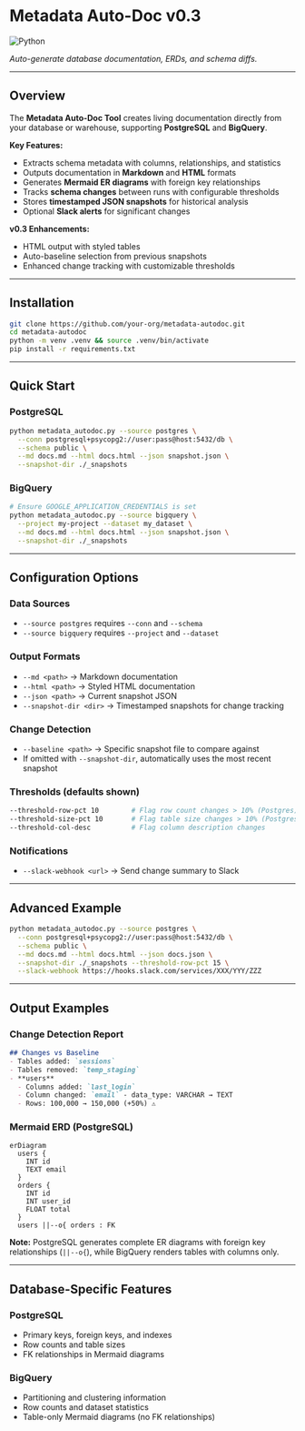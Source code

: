 # Metadata Auto-Doc v0.3
![Python](https://img.shields.io/badge/Python-3.9+-blue)

*Auto-generate database documentation, ERDs, and schema diffs.*

---

## Overview
The **Metadata Auto-Doc Tool** creates living documentation directly from your database or warehouse, supporting **PostgreSQL** and **BigQuery**.

**Key Features:**
- Extracts schema metadata with columns, relationships, and statistics
- Outputs documentation in **Markdown** and **HTML** formats
- Generates **Mermaid ER diagrams** with foreign key relationships
- Tracks **schema changes** between runs with configurable thresholds
- Stores **timestamped JSON snapshots** for historical analysis
- Optional **Slack alerts** for significant changes

**v0.3 Enhancements:**
- HTML output with styled tables
- Auto-baseline selection from previous snapshots
- Enhanced change tracking with customizable thresholds

---

## Installation
```bash
git clone https://github.com/your-org/metadata-autodoc.git
cd metadata-autodoc
python -m venv .venv && source .venv/bin/activate
pip install -r requirements.txt
```

---

## Quick Start

### PostgreSQL
```bash
python metadata_autodoc.py --source postgres \
  --conn postgresql+psycopg2://user:pass@host:5432/db \
  --schema public \
  --md docs.md --html docs.html --json snapshot.json \
  --snapshot-dir ./_snapshots
```

### BigQuery
```bash
# Ensure GOOGLE_APPLICATION_CREDENTIALS is set
python metadata_autodoc.py --source bigquery \
  --project my-project --dataset my_dataset \
  --md docs.md --html docs.html --json snapshot.json \
  --snapshot-dir ./_snapshots
```

---

## Configuration Options

### Data Sources
- `--source postgres` requires `--conn` and `--schema`
- `--source bigquery` requires `--project` and `--dataset`

### Output Formats
- `--md <path>` → Markdown documentation
- `--html <path>` → Styled HTML documentation  
- `--json <path>` → Current snapshot JSON
- `--snapshot-dir <dir>` → Timestamped snapshots for change tracking

### Change Detection
- `--baseline <path>` → Specific snapshot file to compare against
- If omitted with `--snapshot-dir`, automatically uses the most recent snapshot

### Thresholds (defaults shown)
```bash
--threshold-row-pct 10        # Flag row count changes > 10% (Postgres)
--threshold-size-pct 10       # Flag table size changes > 10% (Postgres) 
--threshold-col-desc          # Flag column description changes
```

### Notifications
- `--slack-webhook <url>` → Send change summary to Slack

---

## Advanced Example
```bash
python metadata_autodoc.py --source postgres \
  --conn postgresql+psycopg2://user:pass@host:5432/db \
  --schema public \
  --md docs.md --html docs.html --json docs.json \
  --snapshot-dir ./_snapshots --threshold-row-pct 15 \
  --slack-webhook https://hooks.slack.com/services/XXX/YYY/ZZZ
```

---

## Output Examples

### Change Detection Report
```markdown
## Changes vs Baseline
- Tables added: `sessions`
- Tables removed: `temp_staging`
- **users**
  - Columns added: `last_login`
  - Column changed: `email` - data_type: VARCHAR → TEXT
  - Rows: 100,000 → 150,000 (+50%) ⚠️
```

### Mermaid ERD (PostgreSQL)
```mermaid
erDiagram
  users {
    INT id
    TEXT email
  }
  orders {
    INT id
    INT user_id
    FLOAT total
  }
  users ||--o{ orders : FK
```

**Note:** PostgreSQL generates complete ER diagrams with foreign key relationships (`||--o{`), while BigQuery renders tables with columns only.

---

## Database-Specific Features

### PostgreSQL
- Primary keys, foreign keys, and indexes
- Row counts and table sizes
- FK relationships in Mermaid diagrams

### BigQuery  
- Partitioning and clustering information
- Row counts and dataset statistics
- Table-only Mermaid diagrams (no FK relationships)